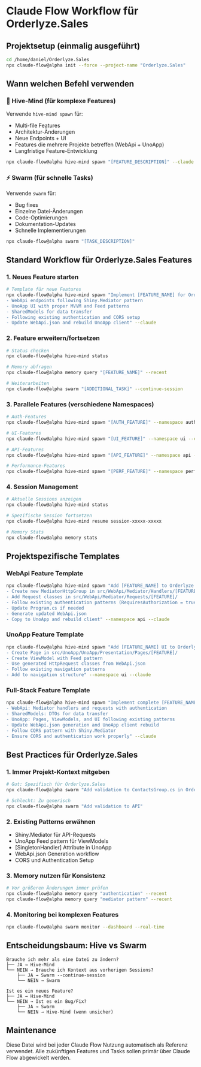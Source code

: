 # Claude Flow Workflow für Orderlyze.Sales

## Projektsetup (einmalig ausgeführt)
```bash
cd /home/daniel/Orderlyze.Sales
npx claude-flow@alpha init --force --project-name "Orderlyze.Sales"
```

## Wann welchen Befehl verwenden

### 🐝 Hive-Mind (für komplexe Features)
Verwende `hive-mind spawn` für:
- Multi-file Features
- Architektur-Änderungen
- Neue Endpoints + UI
- Features die mehrere Projekte betreffen (WebApi + UnoApp)
- Langfristige Feature-Entwicklung

```bash
npx claude-flow@alpha hive-mind spawn "[FEATURE_DESCRIPTION]" --claude
```

### ⚡ Swarm (für schnelle Tasks)
Verwende `swarm` für:
- Bug fixes
- Einzelne Datei-Änderungen
- Code-Optimierungen
- Dokumentation-Updates
- Schnelle Implementierungen

```bash
npx claude-flow@alpha swarm "[TASK_DESCRIPTION]"
```

## Standard Workflow für Orderlyze.Sales Features

### 1. Neues Feature starten
```bash
# Template für neue Features
npx claude-flow@alpha hive-mind spawn "Implement [FEATURE_NAME] for Orderlyze.Sales with:
- WebApi endpoints following Shiny.Mediator pattern
- UnoApp UI with proper MVVM and Feed patterns
- SharedModels for data transfer
- Following existing authentication and CORS setup
- Update WebApi.json and rebuild UnoApp client" --claude
```

### 2. Feature erweitern/fortsetzen
```bash
# Status checken
npx claude-flow@alpha hive-mind status

# Memory abfragen
npx claude-flow@alpha memory query "[FEATURE_NAME]" --recent

# Weiterarbeiten
npx claude-flow@alpha swarm "[ADDITIONAL_TASK]" --continue-session
```

### 3. Parallele Features (verschiedene Namespaces)
```bash
# Auth-Features
npx claude-flow@alpha hive-mind spawn "[AUTH_FEATURE]" --namespace auth --claude

# UI-Features  
npx claude-flow@alpha hive-mind spawn "[UI_FEATURE]" --namespace ui --claude

# API-Features
npx claude-flow@alpha hive-mind spawn "[API_FEATURE]" --namespace api --claude

# Performance-Features
npx claude-flow@alpha hive-mind spawn "[PERF_FEATURE]" --namespace perf --claude
```

### 4. Session Management
```bash
# Aktuelle Sessions anzeigen
npx claude-flow@alpha hive-mind status

# Spezifische Session fortsetzen
npx claude-flow@alpha hive-mind resume session-xxxxx-xxxxx

# Memory Stats
npx claude-flow@alpha memory stats
```

## Projektspezifische Templates

### WebApi Feature Template
```bash
npx claude-flow@alpha hive-mind spawn "Add [FEATURE_NAME] to Orderlyze.Sales WebApi:
- Create new MediatorHttpGroup in src/WebApi/Mediator/Handlers/[FEATURE]/
- Add Request classes in src/WebApi/Mediator/Requests/[FEATURE]/
- Follow existing authentication patterns (RequiresAuthorization = true)
- Update Program.cs if needed
- Generate updated WebApi.json
- Copy to UnoApp and rebuild client" --namespace api --claude
```

### UnoApp Feature Template
```bash
npx claude-flow@alpha hive-mind spawn "Add [FEATURE_NAME] UI to Orderlyze.Sales UnoApp:
- Create Page in src/UnoApp/UnoApp/Presentation/Pages/[FEATURE]/
- Create ViewModel with Feed pattern
- Use generated HttpRequest classes from WebApi.json
- Follow existing navigation patterns
- Add to navigation structure" --namespace ui --claude
```

### Full-Stack Feature Template
```bash
npx claude-flow@alpha hive-mind spawn "Implement complete [FEATURE_NAME] for Orderlyze.Sales:
- WebApi: Mediator handlers and requests with authentication
- SharedModels: DTOs for data transfer
- UnoApp: Pages, ViewModels, and UI following existing patterns
- Update WebApi.json generation and UnoApp client rebuild
- Follow CQRS pattern with Shiny.Mediator
- Ensure CORS and authentication work properly" --claude
```

## Best Practices für Orderlyze.Sales

### 1. Immer Projekt-Kontext mitgeben
```bash
# Gut: Spezifisch für Orderlyze.Sales
npx claude-flow@alpha swarm "Add validation to ContactsGroup.cs in Orderlyze.Sales WebApi following existing Mediator patterns"

# Schlecht: Zu generisch
npx claude-flow@alpha swarm "Add validation to API"
```

### 2. Existing Patterns erwähnen
- Shiny.Mediator für API-Requests
- UnoApp Feed pattern für ViewModels
- [SingletonHandler] Attribute in UnoApp
- WebApi.json Generation workflow
- CORS und Authentication Setup

### 3. Memory nutzen für Konsistenz
```bash
# Vor größeren Änderungen immer prüfen
npx claude-flow@alpha memory query "authentication" --recent
npx claude-flow@alpha memory query "mediator pattern" --recent
```

### 4. Monitoring bei komplexen Features
```bash
npx claude-flow@alpha swarm monitor --dashboard --real-time
```

## Entscheidungsbaum: Hive vs Swarm

```
Brauche ich mehr als eine Datei zu ändern?
├── JA → Hive-Mind
└── NEIN → Brauche ich Kontext aus vorherigen Sessions?
    ├── JA → Swarm --continue-session
    └── NEIN → Swarm

Ist es ein neues Feature?
├── JA → Hive-Mind
└── NEIN → Ist es ein Bug/Fix?
    ├── JA → Swarm
    └── NEIN → Hive-Mind (wenn unsicher)
```

## Maintenance

Diese Datei wird bei jeder Claude Flow Nutzung automatisch als Referenz verwendet.
Alle zukünftigen Features und Tasks sollen primär über Claude Flow abgewickelt werden.